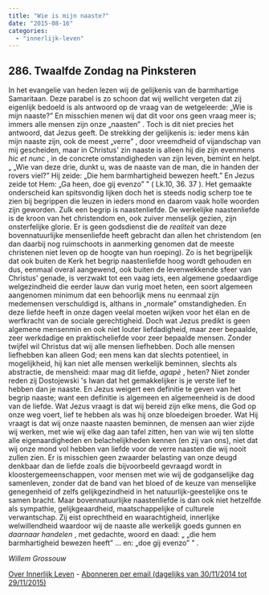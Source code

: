 ```yaml
---
title: "Wie is mijn naaste?"
date: "2015-08-16"
categories: 
  - "innerlijk-leven"
---
```


## 286\. Twaalfde Zondag na Pinksteren

In het evangelie van heden lezen wij de gelijkenis van de barmhartige Samaritaan. Deze parabel is zo schoon dat wij wellicht vergeten dat zij eigenlijk bedoeld is als antwoord op de vraag van de wetgeleerde: „Wie is mijn naaste?” En misschien menen wij dat dit voor ons geen vraag meer is; immers alle mensen zijn onze „naasten” . Toch is dit niet precies het antwoord, dat Jezus geeft. De strekking der gelijkenis is: ieder mens kán mijn naaste zijn, ook de meest „verre” , door vreemdheid of vijandschap van mij gescheiden, maar in Christus' zin naaste is alleen hij die zijn evenmens _hic et nunc_ , in de concrete omstandigheden van zijn leven, bemint en helpt. „ „Wie van deze drie, dunkt u, was de naaste van de man, die in handen der rovers viel?” Hij zeide: „Die hem barmhartigheid bewezen heeft.” En Jezus zeide tot Hem: „Ga heen, doe gij evenzo” ” ( Lk.10, 36. 37 ). Het gemaakte onderscheid kan spitsvondig lijken doch het is steeds nodig scherp toe te zien bij begrippen die leuzen in ieders mond en daarom vaak holle woorden zijn geworden. Zulk een begrip is naastenliefde. De werkelijke naastenliefde is de kroon van het christendom en, ook zuiver menselijk gezien, zijn onsterfelijke glorie. Er is geen godsdienst die de _realiteit_ van deze bovennatuurlijke mensenliefde heeft gebracht dan allen het christendom (en dan daarbij nog ruimschoots in aanmerking genomen dat de meeste christenen niet leven op de hoogte van hun roeping). Zo is het begrijpelijk dat ook buiten de Kerk het begrip naastenliefde hoog wordt gehouden en dus, eenmaal overal aangewend, ook buiten de levenwekkende sfeer van Christus' genade, is verzwakt tot een vaag iets, een algemene goedaardige welgezindheid die eerder lauw dan vurig moet heten, een soort algemeen aangenomen minimum dat een behoorlijk mens nu eenmaal zijn medemensen verschuldigd is, althans in „normale” omstandigheden. En deze liefde heeft in onze dagen veelal moeten wijken voor het élan en de werfkracht van de sociale gerechtigheid. Doch wat Jezus predikt is geen algemene mensenmin en ook niet louter liefdadigheid, maar zeer bepaalde, zeer werkdadige en praktischeliefde voor zeer bepaalde mensen. Zonder twijfel wil Christus dat wij alle mensen liefhebben. Doch alle mensen liefhebben kan alleen God; een mens kan dat slechts potentieel, in mogelijkheid, hij kan niet alle mensen werkelijk beminnen, slechts als abstractie, de mensheid: maar mag dit liefde, _agapè_ , heten? Niet zonder reden zij Dostojewski 's Iwan dat het gemakkelijker is je verste lief te hebben dan je naaste. En Jezus weigert een definitie te geven van het begrip naaste; want een definitie is algemeen en algemeenheid is de dood van de liefde. Wat Jezus vraagt is dat wij bereid zijn elke mens, die God op onze weg voert, lief te hebben als was hij onze bloedeigen broeder. Wat Hij vraagt is dat wij onze naaste naasten beminnen, de mensen aan wier zijde wij werken, met wie wij elke dag aan tafel zitten, hen van wie wij ten slotte alle eigenaardigheden en belachelijkheden kennen (en zij van ons), niet dat wij onze mond vol hebben van liefde voor de verre naasten die wij nooit zullen zien. Er is misschien geen zwaarder belasting van onze deugd denkbaar dan de liefde zoals die bijvoorbeeld gevraagd wordt in kloostergemeenschappen, voor mensen met wie wij de godganselijke dag samenleven, zonder dat de band van het bloed of de keuze van menselijke genegenheid of zelfs gelijkgezindheid in het natuurlijk-geestelijke ons te samen bracht. Maar bovennatuurlijke naastenliefde is dan ook niet hetzelfde als sympathie, gelijkgeaardheid, maatschappelijke of culturele verwantschap. Zij eist oprechtheid en waarachtigheid, innerlijke welwillendheid waardoor wij de naaste alle werkelijk goeds gunnen en _daarnaar handelen_ , met gedachte, woord en daad: „ „die hem barmhartigheid bewezen heeft” … en: „doe gij evenzo” ” .

_Willem Grossouw_

[Over Innerlijk Leven](/blog/een-jaar-lang-innerlijk-leven-op-geloven-leren/) - [Abonneren per email (dagelijks van 30/11/2014 tot 29/11/2015)](http://eepurl.com/9P3DT)
